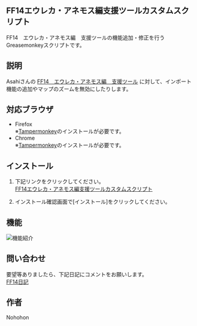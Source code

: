 ## FF14エウレカ・アネモス編支援ツールカスタムスクリプト

FF14　エウレカ・アネモス編　支援ツールの機能追加・修正を行うGreasemonkeyスクリプトです。

## 説明

Asahiさんの
[FF14　エウレカ・アネモス編　支援ツール](https://mogaasa.web.fc2.com/anemoth.html "FF14　エウレカ・アネモス編　支援ツール")
に対して、インポート機能の追加やマップのズームを無効にしたりします。



## 対応ブラウザ

- Firefox  
※[Tampermonkey](https://addons.mozilla.org/ja/firefox/addon/tampermonkey/ "Tampermonkey – Firefox 向けアドオン")のインストールが必要です。
- Chrome  
※[Tampermonkey](https://chrome.google.com/webstore/detail/tampermonkey/dhdgffkkebhmkfjojejmpbldmpobfkfo "Tampermonkey - Chrome Web Store")のインストールが必要です。

## インストール

1. 下記リンクをクリックしてください。  
  [FF14エウレカ・アネモス編支援ツールカスタムスクリプト](https://raw.github.com/NohohonNohon/ff14AnemothHtmlCustomScript/master/FF14エウレカ・アネモス編支援ツールカスタムスクリプト.user.js "FF14エウレカ・アネモス編支援ツールカスタムスクリプト")


2. インストール確認画面で[インストール]をクリックしてください。  

## 機能
![機能紹介](https://raw.github.com/NohohonNohon/ff14AnemothHtmlCustomScript/master/data/function.jpg)  

## 問い合わせ

要望等ありましたら、下記日記にコメントをお願いします。  
[FF14日記](http://jp.finalfantasyxiv.com/lodestone/character/8564933/blog/2689352/ "外部画像参照が楽になったです～")

## 作者

Nohohon

